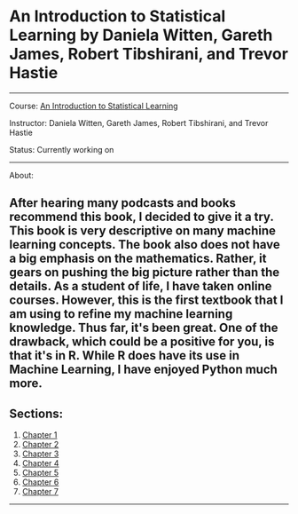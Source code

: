 # An Introduction to Statistical Learning by Daniela Witten, Gareth James, Robert Tibshirani, and Trevor Hastie
---
Course: [An Introduction to Statistical Learning](http://www-bcf.usc.edu/~gareth/ISL/)

Instructor: Daniela Witten, Gareth James, Robert Tibshirani, and Trevor Hastie

Status: Currently working on

---
About:

After hearing many podcasts and books recommend this book, I decided to give it a try. This book is very descriptive on many machine learning concepts. The book also does not have a big emphasis on the mathematics. Rather, it gears on pushing the big picture rather than the details.
As a student of life, I have taken online courses. However, this is the first textbook that I am using to refine my machine learning knowledge. Thus far, it's been great. One of the drawback, which could be a positive for you, is that it's in R. While R does have its use in Machine Learning, I have enjoyed Python much more.
---
## Sections:
1. [Chapter 1](https://github.com/alexguanga/intro-to-statistical-learning/blob/master/Chapter1-Introduction.ipynb)
2. [Chapter 2](https://github.com/alexguanga/intro-to-statistical-learning/blob/master/Chapter2-StatisticalLearning.ipynb)
3. [Chapter 3](https://github.com/alexguanga/intro-to-statistical-learning/blob/master/Chapter3-LinearRegression.ipynb)
4. [Chapter 4](https://github.com/alexguanga/intro-to-statistical-learning/blob/master/Chapter4-Classification.ipynb)
5. [Chapter 5](https://github.com/alexguanga/intro-to-statistical-learning/blob/master/Chapter5-Resampling.ipynb)
6. [Chapter 6](https://github.com/alexguanga/intro-to-statistical-learning/blob/master/Chapter6-LinearModelSelection_Regularization.ipynb)
7. [Chapter 7](https://github.com/alexguanga/intro-to-statistical-learning/blob/master/Chapter7-MovingBeyondLinearity.ipynb)
---
